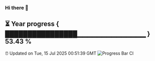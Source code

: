 ### Hi there 👋
⏳ Year progress { ████████████████▁▁▁▁▁▁▁▁▁▁▁▁▁▁ } 53.43 %
---
⏰ Updated on Tue, 15 Jul 2025 00:51:39 GMT
![Progress Bar CI](https://github.com/Moyi321/Moyi321/workflows/Progress%20Bar%20CI/badge.svg)
